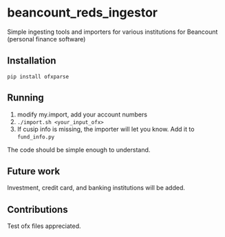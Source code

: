 # beancount_reds_ingestor
Simple ingesting tools and importers for various institutions for Beancount (personal finance software)

## Installation
`pip install ofxparse`

## Running
1. modify my.import, add your account numbers
2. `./import.sh <your_input_ofx>`
3. If cusip info is missing, the importer will let you know. Add it to `fund_info.py`

The code should be simple enough to understand.

## Future work
Investment, credit card, and banking institutions will be added.

## Contributions
Test ofx files appreciated.
